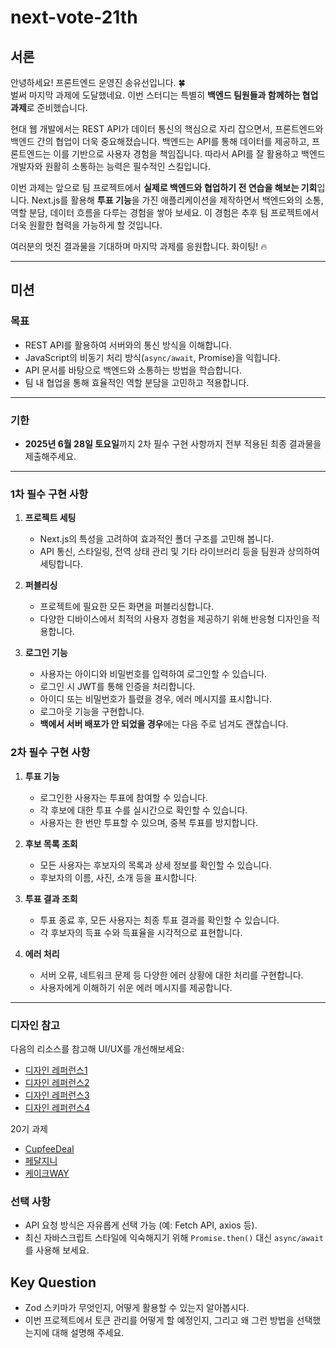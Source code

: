 # next-vote-21th

## **서론**

안녕하세요! 프론트엔드 운영진 송유선입니다. 🍀  
벌써 마지막 과제에 도달했네요. 이번 스터디는 특별히 **백엔드 팀원들과 함께하는 협업 과제**로 준비했습니다.

현대 웹 개발에서는 REST API가 데이터 통신의 핵심으로 자리 잡으면서, 프론트엔드와 백엔드 간의 협업이 더욱 중요해졌습니다. 백엔드는 API를 통해 데이터를 제공하고, 프론트엔드는 이를 기반으로 사용자 경험을 책임집니다. 따라서 API를 잘 활용하고 백엔드 개발자와 원활히 소통하는 능력은 필수적인 스킬입니다.

이번 과제는 앞으로 팀 프로젝트에서 **실제로 백엔드와 협업하기 전 연습을 해보는 기회**입니다. Next.js를 활용해 **투표 기능**을 가진 애플리케이션을 제작하면서 백엔드와의 소통, 역할 분담, 데이터 흐름을 다루는 경험을 쌓아 보세요. 이 경험은 추후 팀 프로젝트에서 더욱 원활한 협력을 가능하게 할 것입니다.

여러분의 멋진 결과물을 기대하며 마지막 과제를 응원합니다. 화이팅! 🔥

---

## **미션**

### **목표**

- REST API를 활용하여 서버와의 통신 방식을 이해합니다.
- JavaScript의 비동기 처리 방식(`async/await`, Promise)을 익힙니다.
- API 문서를 바탕으로 백엔드와 소통하는 방법을 학습합니다.
- 팀 내 협업을 통해 효율적인 역할 분담을 고민하고 적용합니다.

---

### **기한**

- **2025년 6월 28일 토요일**까지 2차 필수 구현 사항까지 전부 적용된 최종 결과물을 제출해주세요.

---

### **1차 필수 구현 사항**

1. **프로젝트 세팅**
   - Next.js의 특성을 고려하여 효과적인 폴더 구조를 고민해 봅니다.
   - API 통신, 스타일링, 전역 상태 관리 및 기타 라이브러리 등을 팀원과 상의하여 세팅합니다.

2. **퍼블리싱**
   - 프로젝트에 필요한 모든 화면을 퍼블리싱합니다.
   - 다양한 디바이스에서 최적의 사용자 경험을 제공하기 위해 반응형 디자인을 적용합니다.

3. **로그인 기능** 
   - 사용자는 아이디와 비밀번호를 입력하여 로그인할 수 있습니다.
   - 로그인 시 JWT를 통해 인증을 처리합니다.
   - 아이디 또는 비밀번호가 틀렸을 경우, 에러 메시지를 표시합니다.
   - 로그아웃 기능을 구현합니다.
   - **백에서 서버 배포가 안 되었을 경우**에는 다음 주로 넘겨도 괜찮습니다.

### **2차 필수 구현 사항**
  
1. **투표 기능**
   - 로그인한 사용자는 투표에 참여할 수 있습니다.
   - 각 후보에 대한 투표 수를 실시간으로 확인할 수 있습니다.
   - 사용자는 한 번만 투표할 수 있으며, 중복 투표를 방지합니다.

2. **후보 목록 조회**
   - 모든 사용자는 후보자의 목록과 상세 정보를 확인할 수 있습니다.
   - 후보자의 이름, 사진, 소개 등을 표시합니다.

3. **투표 결과 조회**
   - 투표 종료 후, 모든 사용자는 최종 투표 결과를 확인할 수 있습니다.
   - 각 후보자의 득표 수와 득표율을 시각적으로 표현합니다.

4. **에러 처리**
   - 서버 오류, 네트워크 문제 등 다양한 에러 상황에 대한 처리를 구현합니다.
   - 사용자에게 이해하기 쉬운 에러 메시지를 제공합니다.

---

### **디자인 참고**

다음의 리소스를 참고해 UI/UX를 개선해보세요:
- [디자인 레퍼런스1](https://www.figma.com/design/7xoPYTjMHcwPk2yl92Eynx/%ED%98%91%EB%8F%99%EA%B3%BC%EC%A0%9C-%EB%A0%88%ED%8D%BC%EB%9F%B0%EC%8A%A4?node-id=0-1&node-type=canvas)
- [디자인 레퍼런스2](https://www.figma.com/design/XpKkyWcguIFY9QzWWJHOyL/%ED%98%91%EB%8F%99%EA%B3%BC%EC%A0%9C-%EB%A0%88%ED%8D%BC%EB%9F%B0%EC%8A%A4?node-id=0-1)
- [디자인 레퍼런스3](https://www.figma.com/design/12WK4MEhjwNmt89HkRu8Gp/%EB%B0%94%EB%A6%AC%EB%B0%94%EB%A6%AC-%ED%88%AC%ED%91%9C)
- [디자인 레퍼런스4](https://www.figma.com/design/qsTGeBRrKWiWE04eVOTFQ9/CEOS-CupfeeDeal-Vote?node-id=38-503&p=f&t=sM5p1Gw4hA5G5H5D-0)

20기 과제
- [CupfeeDeal](https://github.com/CEOS-Developers/next-vote-20th/pull/6)
- [페달지니](https://github.com/CEOS-Developers/next-vote-20th/pull/2)
- [케이크WAY](https://github.com/CEOS-Developers/next-vote-20th/pull/5)
  

### **선택 사항**

- API 요청 방식은 자유롭게 선택 가능 (예: Fetch API, axios 등).
- 최신 자바스크립트 스타일에 익숙해지기 위해 `Promise.then()` 대신 `async/await`를 사용해 보세요.


## **Key Question**

- Zod 스키마가 무엇인지, 어떻게 활용할 수 있는지 알아봅시다.
- 이번 프로젝트에서 토큰 관리를 어떻게 할 예정인지, 그리고 왜 그런 방법을 선택했는지에 대해 설명해 주세요.
